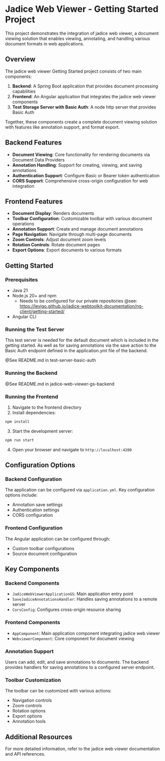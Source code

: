 # Jadice Web Viewer - Getting Started Project

This project demonstrates the integration of jadice web viewer, a document viewing solution that enables viewing, annotating, and handling various document formats in web applications.

## Overview

The jadice web viewer Getting Started project consists of two main components:

1. **Backend**: A Spring Boot application that provides document processing capabilities
2. **Frontend**: An Angular application that integrates the jadice web viewer components
3. **Test Storage Server with Basic Auth**: A node http server that provides Basic Auth

Together, these components create a complete document viewing solution with features like annotation support, and format export.

## Backend Features

- **Document Viewing**: Core functionality for rendering documents via Document Data Providers
- **Annotation Handling**: Support for creating, viewing, and saving annotations
- **Authentication Support**: Configure Basic or Bearer token authentication
- **CORS Support**: Comprehensive cross-origin configuration for web integration

## Frontend Features

- **Document Display**: Renders documents
- **Toolbar Configuration**: Customizable toolbar with various document operations
- **Annotation Support**: Create and manage document annotations
- **Page Navigation**: Navigate through multi-page documents
- **Zoom Controls**: Adjust document zoom levels
- **Rotation Controls**: Rotate document pages
- **Export Options**: Export documents to various formats

## Getting Started

### Prerequisites

- Java 21
- Node.js 20+ and npm
  - Needs to be configured for our private repositories @see: https://levigo.github.io/jadice-webtoolkit-documentation/ng-client/getting-started/
- Angular CLI

### Running the Test Server

This test server is needed for the default document which is included in the getting started.
As well as for saving annotations via the save action to the Basic Auth endpoint defined in the
application.yml file of the backend.

@See README.md in test-server-basic-auth

### Running the Backend

@See README.md in jadice-web-viewer-gs-backend

### Running the Frontend

1. Navigate to the frontend directory
2. Install dependencies:

```bash
npm install
```

3. Start the development server:

```bash
npm run start
```

4. Open your browser and navigate to `http://localhost:4200`

## Configuration Options

### Backend Configuration

The application can be configured via `application.yml`. Key configuration options include:

- Annotation save settings
- Authentication settings
- CORS configuration

### Frontend Configuration

The Angular application can be configured through:
- Custom toolbar configurations
- Source document configuration

## Key Components

### Backend Components

- `JadiceWebViewerApplicationGS`: Main application entry point
- `SaveJadiceAnnotationsHandler`: Handles saving annotations to a remote server
- `CorsConfig`: Configures cross-origin resource sharing

### Frontend Components

- `AppComponent`: Main application component integrating jadice web viewer
- `WebviewerComponent`: Core component for document viewing

### Annotation Support

Users can add, edit, and save annotations to documents. The backend provides handlers for saving annotations to a configured server endpoint.

### Toolbar Customization

The toolbar can be customized with various actions:
- Navigation controls
- Zoom controls
- Rotation options
- Export options
- Annotation tools

## Additional Resources

For more detailed information, refer to the jadice web viewer documentation and API references.